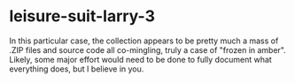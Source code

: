 # leisure-suit-larry-3

In this particular case, the collection appears to be pretty much a mass of .ZIP files
and source code all co-mingling, truly a case of "frozen in amber". Likely, some major
effort would need to be done to fully document what everything does, but I believe in you.
